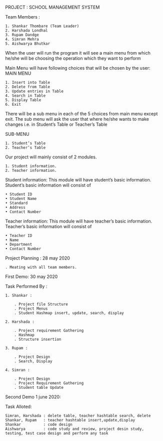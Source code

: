 PROJECT : SCHOOL MANAGEMENT  SYSTEM

Team Members :

    1. Shankar Thombare (Team Leader)
    2. Harshada Londhal
    3. Rupam Dandge
    4. Simran Mehra
    5. Aishwarya Bhutkar


When the user will run the program it will see a main menu from which he/she 
will be choosing the operation which they want to perform 

Main Menu will have following choices that will be chosen by the user:
MAIN MENU

    1. Insert into Table
    2. Delete from Table
    3. Update entries in Table
    4. Search in Table
    5. Display Table
    6. Exit

There will be a sub menu in each of the 5 choices from main menu except exit. 
The sub menu will ask the user that where he/she wants to make changes i.e. in 
Student’s Table or Teacher’s Table

SUB-MENU

    1. Student’s Table
    2. Teacher’s Table

Our project will mainly consist of 2 modules.

    1. Student information.
    2. Teacher information.

Student information: This module will have student’s basic information.
Student’s basic information will consist of

    • Student ID
    • Student Name
    • Standard
    • Address
    • Contact Number

Teacher information: This module will have teacher’s basic information.
Teacher’s basic information will consist of 

    • Teacher ID
    • Name
    • Department
    • Contact Number
    
    
Project Planning : 28 may 2020
        
    . Meating with all team members.   

First Demo: 30 may 2020

Task Performed By :

    1. Shankar :  
    
        . Project file Structure
        . Project Menus
        . Student Hashmap insert, update, search, display
            
    2. Harshada :

        . Project requirement Gathering 
        . Hashmap 
        . Structure insertion
              
    3. Rupam :  

        . Project Design
        . Search, Display

    4. Simran :   

        . Project Design 
        . Project Requirement Gathering 
        . Student table Update  

Second Demo 1 june 2020: 

Task Alloted:

    Simran, Harshada : delete table, teacher hashtable search, delete
    Shankar, Rupam   : teacher hashtable insert,update,display
    Shankar          : code design
    Aishwarya        : code study and review, project desin study, testing, test case design and perform any task

                
